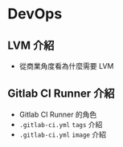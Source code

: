 # DevOps

## LVM 介紹
- 從商業角度看為什麼需要 LVM

## Gitlab CI Runner 介紹
- Gitlab CI Runner 的角色
- `.gitlab-ci.yml` `tags` 介紹
- `.gitlab-ci.yml` `image` 介紹
